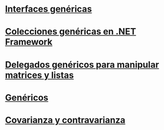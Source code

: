 # [Interfaces genéricas](interfaces.md)
# [Colecciones genéricas en .NET Framework](collections.md)
# [Delegados genéricos para manipular matrices y listas](delegates-for-manipulating-arrays-and-lists.md)
# [Genéricos](index.md)
# [Covarianza y contravarianza](covariance-and-contravariance.md)
